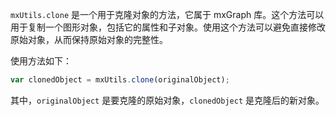 `mxUtils.clone` 是一个用于克隆对象的方法，它属于 mxGraph 库。这个方法可以用于复制一个图形对象，包括它的属性和子对象。使用这个方法可以避免直接修改原始对象，从而保持原始对象的完整性。

使用方法如下：

```javascript
var clonedObject = mxUtils.clone(originalObject);
```

其中，`originalObject` 是要克隆的原始对象，`clonedObject` 是克隆后的新对象。